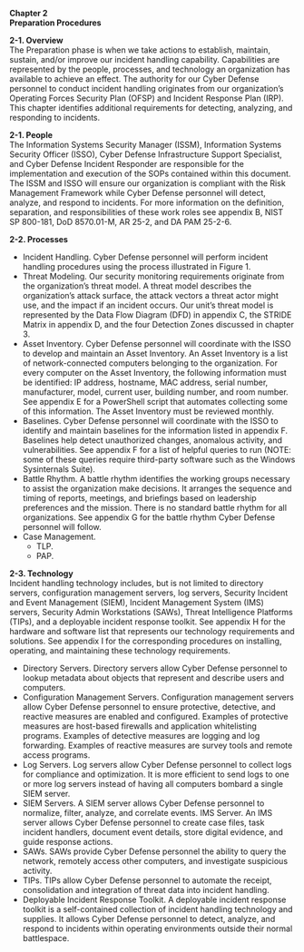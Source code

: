 **Chapter 2**  
**Preparation Procedures**

**2-1. Overview**  
The Preparation phase is when we take actions to establish, maintain, sustain, and/or improve our incident handling capability. Capabilities are represented by the people, processes, and technology an organization has available to achieve an effect. The authority for our Cyber Defense personnel to conduct incident handling originates from our organization’s Operating Forces Security Plan (OFSP) and Incident Response Plan (IRP). This chapter identifies additional requirements for detecting, analyzing, and responding to incidents. 

**2-1. People**  
The Information Systems Security Manager (ISSM), Information Systems Security Officer (ISSO), Cyber Defense Infrastructure Support Specialist, and Cyber Defense Incident Responder are responsible for the implementation and execution of the SOPs contained within this document. The ISSM and ISSO will ensure our organization is compliant with the Risk Management Framework while Cyber Defense personnel will detect, analyze, and respond to incidents. For more information on the definition, separation, and responsibilities of these work roles see appendix B, NIST SP 800-181, DoD 8570.01-M, AR 25-2, and DA PAM 25-2-6. 

**2-2. Processes**  
* Incident Handling. Cyber Defense personnel will perform incident handling procedures using the process illustrated in Figure 1. 
* Threat Modeling. Our security monitoring requirements originate from the organization’s threat model. A threat model describes the organization’s attack surface, the attack vectors a threat actor might use, and the impact if an incident occurs. Our unit’s threat model is represented by the Data Flow Diagram (DFD) in appendix C, the STRIDE Matrix in appendix D, and the four Detection Zones discussed in chapter 3.
* Asset Inventory. Cyber Defense personnel will coordinate with the ISSO to develop and maintain an Asset Inventory. An Asset Inventory is a list of network-connected computers belonging to the organization. For every computer on the Asset Inventory, the following information must be identified: IP address, hostname, MAC address, serial number, manufacturer, model, current user, building number, and room number. See appendix E for a PowerShell script that automates collecting some of this information. The Asset Inventory must be reviewed monthly. 
* Baselines. Cyber Defense personnel will coordinate with the ISSO to identify and maintain baselines for the information listed in appendix F. Baselines help detect unauthorized changes, anomalous activity, and vulnerabilities. See appendix F for a list of helpful queries to run (NOTE: some of these queries require third-party software such as the Windows Sysinternals Suite).
* Battle Rhythm. A battle rhythm identifies the working groups necessary to assist the organization make decisions. It arranges the sequence and timing of reports, meetings, and briefings based on leadership preferences and the mission. There is no standard battle rhythm for all organizations. See appendix G for the battle rhythm Cyber Defense personnel will follow. 
* Case Management.  
  * TLP.
  * PAP.

**2-3. Technology**  
Incident handling technology includes, but is not limited to directory servers, configuration management servers, log servers, Security Incident and Event Management (SIEM), Incident Management System (IMS) servers, Security Admin Workstations (SAWs), Threat Intelligence Platforms (TIPs), and a deployable incident response toolkit. See appendix H for the hardware and software list that represents our technology requirements and solutions. See appendix I for the corresponding procedures on installing, operating, and maintaining these technology requirements. 
* Directory Servers. Directory servers allow Cyber Defense personnel to lookup metadata about objects that represent and describe users and computers. 
* Configuration Management Servers. Configuration management servers allow Cyber Defense personnel to ensure protective, detective, and reactive measures are enabled and configured. Examples of protective measures are host-based firewalls and application whitelisting programs. Examples of detective measures are logging and log forwarding. Examples of reactive measures are survey tools and remote access programs. 
* Log Servers. Log servers allow Cyber Defense personnel to collect logs for compliance and optimization. It is more efficient to send logs to one or more log servers instead of having all computers bombard a single SIEM server. 
* SIEM Servers. A SIEM server allows Cyber Defense personnel to normalize, filter, analyze, and correlate events. IMS Server. An IMS server allows Cyber Defense personnel to create case files, task incident handlers, document event details, store digital evidence, and guide response actions. 
* SAWs. SAWs provide Cyber Defense personnel the ability to query the network, remotely access other computers, and investigate suspicious activity. 
* TIPs. TIPs allow Cyber Defense personnel to automate the receipt, consolidation and integration of threat data into incident handling. 
* Deployable Incident Response Toolkit. A deployable incident response toolkit is a self-contained collection of incident handling technology and supplies. It allows Cyber Defense personnel to detect, analyze, and respond to incidents within operating environments outside their normal battlespace. 
